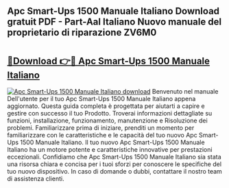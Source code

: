 ## Apc Smart-Ups 1500 Manuale Italiano Download gratuit PDF - Part-Aal Italiano Nuovo manuale del proprietario di riparazione ZV6M0

# <h2><a href="http://dfbbax.blite.top/?on=Apc+Smart-Ups+1500+Manuale+Italiano">🔗Download 👉🔴 Apc Smart-Ups 1500 Manuale Italiano</a></h2>

[![Apc Smart-Ups 1500 Manuale Italiano download](https://i.imgur.com/lujVjoI.png)](http://dfbbax.blite.top/?on=Apc+Smart-Ups+1500+Manuale+Italiano)
Benvenuto nel manuale Dell'utente per il tuo Apc Smart-Ups 1500 Manuale Italiano appena aggiornato. Questa guida completa è progettata per aiutarti a capire e gestire con successo il tuo Prodotto. Troverai informazioni dettagliate su funzioni, installazione, funzionamento, manutenzione e Risoluzione dei problemi. Familiarizzare prima di iniziare, prenditi un momento per familiarizzare con le caratteristiche e le capacità del tuo nuovo Apc Smart-Ups 1500 Manuale Italiano. Il tuo nuovo Apc Smart-Ups 1500 Manuale Italiano ha un motore potente e caratteristiche innovative per prestazioni eccezionali. Confidiamo che Apc Smart-Ups 1500 Manuale Italiano sia stata una risorsa chiara e concisa per i tuoi sforzi per conoscere le specifiche del tuo nuovo dispositivo. In caso di domande o dubbi, contattare il nostro team di assistenza clienti.
